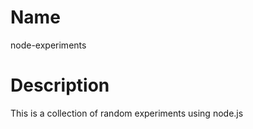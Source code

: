 Name
====

node-experiments

Description
===========

This is a collection of random experiments using node.js


